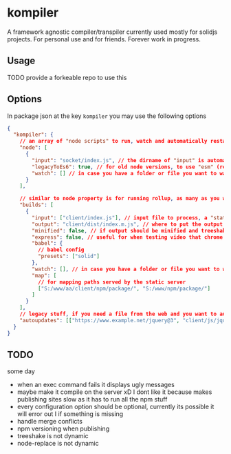 # kompiler

A framework agnostic compiler/transpiler currently used mostly for solidjs projects. For personal use and for friends. Forever work in progress.

## Usage

TODO provide a forkeable repo to use this

## Options

In package json at the key `kompiler` you may use the following options

```json
{
  "kompiler": {
    // an array of "node scripts" to run, watch and automatically restart
    "node": [
      {
        "input": "socket/index.js", // the dirname of "input" is automatically watched for restarting the node script
        "legacyToEs6": true, // for old node versions, to use "esm" (require vs imports)
        "watch": [] // in case you have a folder or file you want to watch that is outside "input" folder to restart the script. Useful for developing npm packages using "npm link"
      }
    ],

    // similar to node property is for running rollup, as many as you want
    "builds": [
      {
        "input": ["client/index.js"], // input file to process, a "static file server" is fired on this folder
        "output": "client/dist/index.m.js", // where to put the output
        "minified": false, // if output should be minified and treeshaked
        "express": false, // useful for when testing video that chrome does 206 requests, express is slow the compiler use a faster server but doesnt support 206
        "babel": {
          // babel config
          "presets": ["solid"]
        },
        "watch": [], // in case you have a folder or file you want to watch that is outside "input" folder. Useful for developing npm packages using "npm link". It will trigger a rebuild and possible an update on the browser if anything changes
        "map": [
          // for mapping paths served by the static server
          ["S:/www/aa/client/npm/package/", "S:/www/npm/package/"]
        ]
      }
    ],
    // legacy stuff, if you need a file from the web and you want to automatically update it this will do it. It checks at most 1 time per day and only if the compiler is running
    "autoupdates": [["https://www.example.net/jquery@3", "client/js/jquery.js"]]
  }
}
```

## TODO

some day

- when an exec command fails it displays ugly messages
- maybe make it compile on the server xD I dont like it because makes publishing sites slow as it has to run all the npm stuff
- every configuration option should be optional, currently its possible it will error out I if something is missing
- handle merge conflicts
- npm versioning when publishing
- treeshake is not dynamic
- node-replace is not dynamic
